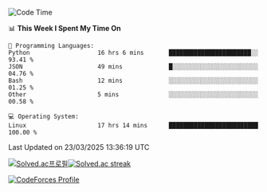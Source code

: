 
<!--START_SECTION:waka-->
![Code Time](http://img.shields.io/badge/Code%20Time-3%2C761%20hrs%2018%20mins-blue)

📊 **This Week I Spent My Time On** 

```text
💬 Programming Languages: 
Python                   16 hrs 6 mins       ███████████████████████░░   93.41 % 
JSON                     49 mins             █░░░░░░░░░░░░░░░░░░░░░░░░   04.76 % 
Bash                     12 mins             ░░░░░░░░░░░░░░░░░░░░░░░░░   01.25 % 
Other                    5 mins              ░░░░░░░░░░░░░░░░░░░░░░░░░   00.58 % 

💻 Operating System: 
Linux                    17 hrs 14 mins      █████████████████████████   100.00 % 
```


 Last Updated on 23/03/2025 13:36:19 UTC
<!--END_SECTION:waka-->


[![Solved.ac프로필](http://mazassumnida.wtf/api/generate_badge?boj=hckim96)](https://solved.ac/hckim96)[![Solved.ac streak](http://mazandi.herokuapp.com/api?handle=hckim96&theme=dark)](https://solved.ac/hckim96)


[![CodeForces Profile](https://cf.leed.at?id=hckim96)](https://codeforces.com/profile/hckim96)


